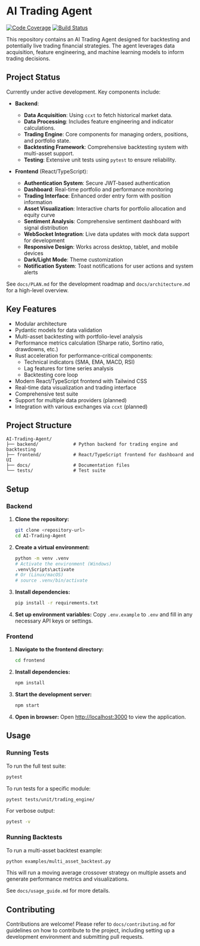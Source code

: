 # AI Trading Agent

[![Code Coverage](<coverage-badge-url>)](<coverage-report-url>)
[![Build Status](<build-status-badge-url>)](<build-status-url>)

This repository contains an AI Trading Agent designed for backtesting and potentially live trading financial strategies. The agent leverages data acquisition, feature engineering, and machine learning models to inform trading decisions.

## Project Status

Currently under active development. Key components include:

*   **Backend**:
    * **Data Acquisition**: Using `ccxt` to fetch historical market data.
    * **Data Processing**: Includes feature engineering and indicator calculations.
    * **Trading Engine**: Core components for managing orders, positions, and portfolio state.
    * **Backtesting Framework**: Comprehensive backtesting system with multi-asset support.
    * **Testing**: Extensive unit tests using `pytest` to ensure reliability.

*   **Frontend** (React/TypeScript):
    * **Authentication System**: Secure JWT-based authentication
    * **Dashboard**: Real-time portfolio and performance monitoring
    * **Trading Interface**: Enhanced order entry form with position information
    * **Asset Visualization**: Interactive charts for portfolio allocation and equity curve
    * **Sentiment Analysis**: Comprehensive sentiment dashboard with signal distribution
    * **WebSocket Integration**: Live data updates with mock data support for development
    * **Responsive Design**: Works across desktop, tablet, and mobile devices
    * **Dark/Light Mode**: Theme customization
    * **Notification System**: Toast notifications for user actions and system alerts

See `docs/PLAN.md` for the development roadmap and `docs/architecture.md` for a high-level overview.

## Key Features

*   Modular architecture
*   Pydantic models for data validation
*   Multi-asset backtesting with portfolio-level analysis
*   Performance metrics calculation (Sharpe ratio, Sortino ratio, drawdowns, etc.)
*   Rust acceleration for performance-critical components:
    * Technical indicators (SMA, EMA, MACD, RSI)
    * Lag features for time series analysis
    * Backtesting core loop
*   Modern React/TypeScript frontend with Tailwind CSS
*   Real-time data visualization and trading interface
*   Comprehensive test suite
*   Support for multiple data providers (planned)
*   Integration with various exchanges via `ccxt` (planned)

## Project Structure

```
AI-Trading-Agent/
├── backend/             # Python backend for trading engine and backtesting
├── frontend/            # React/TypeScript frontend for dashboard and UI
├── docs/                # Documentation files
└── tests/               # Test suite
```

## Setup

### Backend

1.  **Clone the repository:**
    ```bash
    git clone <repository-url>
    cd AI-Trading-Agent
    ```

2.  **Create a virtual environment:**
    ```bash
    python -m venv .venv
    # Activate the environment (Windows)
    .venv\Scripts\activate
    # Or (Linux/macOS)
    # source .venv/bin/activate
    ```

3.  **Install dependencies:**
    ```bash
    pip install -r requirements.txt
    ```

4.  **Set up environment variables:**
    Copy `.env.example` to `.env` and fill in any necessary API keys or settings.

### Frontend

1.  **Navigate to the frontend directory:**
    ```bash
    cd frontend
    ```

2.  **Install dependencies:**
    ```bash
    npm install
    ```

3.  **Start the development server:**
    ```bash
    npm start
    ```

4.  **Open in browser:**
    Open [http://localhost:3000](http://localhost:3000) to view the application.

## Usage

### Running Tests

To run the full test suite:
```bash
pytest
```

To run tests for a specific module:
```bash
pytest tests/unit/trading_engine/
```

For verbose output:
```bash
pytest -v
```

### Running Backtests

To run a multi-asset backtest example:
```bash
python examples/multi_asset_backtest.py
```

This will run a moving average crossover strategy on multiple assets and generate performance metrics and visualizations.

See `docs/usage_guide.md` for more details.

## Contributing

Contributions are welcome! Please refer to `docs/contributing.md` for guidelines on how to contribute to the project, including setting up a development environment and submitting pull requests.
